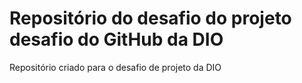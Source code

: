 # Repositório do desafio do projeto desafio do GitHub da DIO
Repositório criado para o desafio de projeto da DIO
